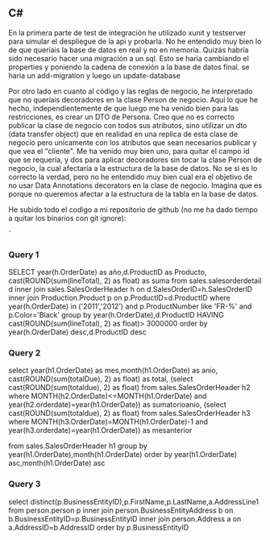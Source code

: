 ## C#

En la primera parte de test de integración he utilizado xunit y testserver para simular el despliegue de la api y probarla.
No he entendido muy bien lo de que queríais la base de datos en real y no en memoria. Quizás habría sido necesario hacer una migración a un sql. Esto se haría cambiando el properties y poniendo la cadena de conexión a la base de datos final. se haria un add-migration y luego un update-database

Por otro lado en cuanto al código y las reglas de negocio, he interpretado que no queríais decoradores en la clase Person de negocio. 
Aquí lo que he hecho, independientemente de que luego me ha venido bien para las restricciones, es crear un DTO de Persona. Creo que no es correcto publicar la clase de negocio con todos sus atributos, sino utilizar un dto (data transfer object) que en realidad en una replica de esta clase de negocio pero unicamente con los atributos que sean necesarios publicar y que vea el "cliente". Me ha venido muy bien uno, para quitar el campo id que se requería, y dos para aplicar decoradores sin tocar la clase Person de negocio, la cual afectaría a la estructura de la base de datos.
No se si es lo correcto la verdad, pero no he entendido muy bien cual era el objetivo de no usar Data Annotations decorators en la clase de negocio. Imagina que es porque no queremos afectar a la estructura de la tabla en la base de datos.

He subido todo el codigo a mi repositorio de github (no me ha dado tiempo a quitar los binarios con git ignore):


´
### Query  1

SELECT year(h.OrderDate) as año,d.ProductID as Producto, cast(ROUND(sum(lineTotal), 2) as float) as suma from sales.salesorderdetail d
inner join sales.SalesOrderHeader h on d.SalesOrderID=h.SalesOrderID
inner join Production.Product p on p.ProductID=d.ProductID
where year(h.OrderDate) in ('2011','2012') and p.ProductNumber like 'FR-%' and p.Color='Black' 
group by year(h.OrderDate),d.ProductID
HAVING cast(ROUND(sum(lineTotal), 2) as float)> 3000000
order by year(h.OrderDate) desc,d.ProductID desc

### Query  2

select year(h1.OrderDate) as mes,month(h1.OrderDate) as anio, cast(ROUND(sum(totalDue), 2) as float) as total, 
(select cast(ROUND(sum(totaldue), 2) as float) from sales.SalesOrderHeader h2 where MONTH(h2.OrderDate)<=MONTH(h1.OrderDate) and year(h2.orderdate)=year(h1.OrderDate)) as sumatorioanio,
(select cast(ROUND(sum(totaldue), 2) as float) from sales.SalesOrderHeader h3 where MONTH(h3.OrderDate)=MONTH(h1.OrderDate)-1 and year(h3.orderdate)=year(h1.OrderDate)) as mesanterior

from sales.SalesOrderHeader h1 
group by year(h1.OrderDate),month(h1.OrderDate)
order by year(h1.OrderDate) asc,month(h1.OrderDate) asc

### Query  3

select distinct(p.BusinessEntityID),p.FirstName,p.LastName,a.AddressLine1 from person.person p
inner join person.BusinessEntityAddress b on b.BusinessEntityID=p.BusinessEntityID
inner join person.Address a on a.AddressID=b.AddressID
order by p.BusinessEntityID

